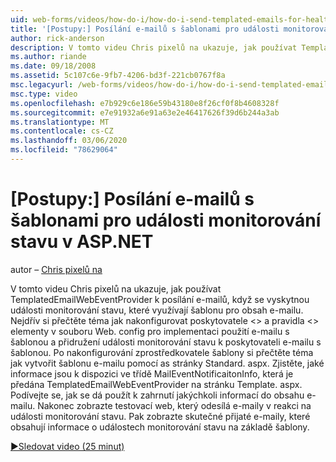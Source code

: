 ```yaml
---
uid: web-forms/videos/how-do-i/how-do-i-send-templated-emails-for-health-monitoring-events-in-aspnet
title: '[Postupy:] Posílání e-mailů s šablonami pro události monitorování stavu v ASP.NET | Microsoft Docs'
author: rick-anderson
description: V tomto videu Chris pixelů na ukazuje, jak používat TemplatedEmailWebEventProvider k posílání e-mailů, když se vyskytnou události monitorování stavu, které využívají šablonu pro t...
ms.author: riande
ms.date: 09/18/2008
ms.assetid: 5c107c6e-9fb7-4206-bd3f-221cb0767f8a
msc.legacyurl: /web-forms/videos/how-do-i/how-do-i-send-templated-emails-for-health-monitoring-events-in-aspnet
msc.type: video
ms.openlocfilehash: e7b929c6e186e59b43180e8f26cf0f8b4608328f
ms.sourcegitcommit: e7e91932a6e91a63e2e46417626f39d6b244a3ab
ms.translationtype: MT
ms.contentlocale: cs-CZ
ms.lasthandoff: 03/06/2020
ms.locfileid: "78629064"
---
```

# <a name="how-do-i-send-templated-emails-for-health-monitoring-events-in-aspnet"></a>[Postupy:] Posílání e-mailů s šablonami pro události monitorování stavu v ASP.NET

autor – [Chris pixelů na](https://twitter.com/chrispels)

V tomto videu Chris pixelů na ukazuje, jak používat TemplatedEmailWebEventProvider k posílání e-mailů, když se vyskytnou události monitorování stavu, které využívají šablonu pro obsah e-mailu. Nejdřív si přečtěte téma jak nakonfigurovat poskytovatele &lt;&gt; a pravidla &lt;&gt; elementy v souboru Web. config pro implementaci použití e-mailu s šablonou a přidružení události monitorování stavu k poskytovateli e-mailu s šablonou. Po nakonfigurování zprostředkovatele šablony si přečtěte téma jak vytvořit šablonu e-mailu pomocí as stránky Standard. aspx. Zjistěte, jaké informace jsou k dispozici ve třídě MailEventNotificaitonInfo, která je předána TemplatedEmailWebEventProvider na stránku Template. aspx. Podívejte se, jak se dá použít k zahrnutí jakýchkoli informací do obsahu e-mailu. Nakonec zobrazte testovací web, který odesílá e-maily v reakci na události monitorování stavu. Pak zobrazte skutečné přijaté e-maily, které obsahují informace o událostech monitorování stavu na základě šablony.

[&#9654;Sledovat video (25 minut)](https://channel9.msdn.com/Blogs/ASP-NET-Site-Videos/how-do-i-send-templated-emails-for-health-monitoring-events-in-aspnet)
